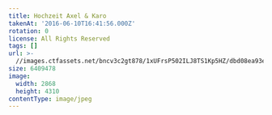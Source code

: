 ```yaml
---
title: Hochzeit Axel & Karo
takenAt: '2016-06-10T16:41:56.000Z'
rotation: 0
license: All Rights Reserved
tags: []
url: >-
  //images.ctfassets.net/bncv3c2gt878/1xUFrsP502ILJ8TS1Kp5HZ/dbd08ea93eba0d1440ce36d5ab032816/hochzeit-axel--karo_27562444904_o
size: 6409478
image:
  width: 2868
  height: 4310
contentType: image/jpeg
---
```


